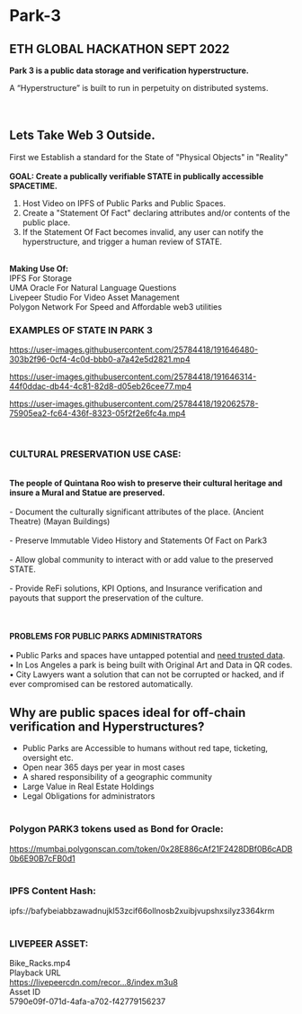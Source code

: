 # Park-3
## ETH GLOBAL HACKATHON SEPT 2022<br>
<b>Park 3 is a public data storage and verification hyperstructure. 
</b>

A “Hyperstructure” is built to run in perpetuity on distributed systems.  
<br>
<br>
## Lets Take Web 3 Outside.
First we Establish a standard for the State of "Physical Objects" in "Reality"
<br>
<br>
<b>GOAL: Create a publically verifiable STATE in publically accessible SPACETIME.</b>
<br>
1. Host Video on IPFS of Public Parks and Public Spaces. <br>
2. Create a "Statement Of Fact" declaring attributes and/or contents of the public place.<br>
3. If the Statement Of Fact becomes invalid, any user can notify the hyperstructure, and trigger a human review of STATE.<br>
<br>
<b>Making Use Of:</b><br>
IPFS For Storage<br>
UMA Oracle For Natural Language Questions<br>
Livepeer Studio For Video Asset Management<br>
Polygon Network For Speed and Affordable web3 utilities<br>

### EXAMPLES OF STATE IN PARK 3

https://user-images.githubusercontent.com/25784418/191646480-303b2f96-0cf4-4c0d-bbb0-a7a42e5d2821.mp4



https://user-images.githubusercontent.com/25784418/191646314-44f0ddac-db44-4c81-82d8-d05eb26cee77.mp4



https://user-images.githubusercontent.com/25784418/192062578-75905ea2-fc64-436f-8323-05f2f2e6fc4a.mp4

<br>

### CULTURAL PRESERVATION USE CASE:

<br>
<b>The people of Quintana Roo wish to preserve their cultural heritage and insure a Mural and Statue are preserved.</b> 
<br>
<br>
- Document the culturally significant attributes of the place. (Ancient Theatre) (Mayan Buildings)<br>
<br>
- Preserve Immutable Video History and Statements Of Fact on Park3<br>
<br>
- Allow global community to interact with or add value to the preserved STATE.<br>
<br>
- Provide ReFi solutions, KPI Options, and Insurance verification and payouts that support the preservation of the culture. 
<br><br><br>



<br>
<b>PROBLEMS FOR PUBLIC PARKS ADMINISTRATORS</b> <br><br>
    •    Public Parks and spaces have untapped potential and <u>need trusted data</u>. <br>
    •    In Los Angeles a park is being built with Original Art and Data in QR codes. <br>
    •    City Lawyers want a solution that can not be corrupted or hacked, and if ever compromised can be restored automatically. 
<br>

## Why are public spaces ideal for off-chain verification and Hyperstructures?

- Public Parks are Accessible to humans without red tape, ticketing, oversight etc.<br>
- Open near 365 days per year in most cases<br>
- A shared responsibility of a geographic community<br>
- Large Value in Real Estate Holdings <br>
- Legal Obligations for administrators<br><br>

### Polygon PARK3 tokens used as Bond for Oracle:
https://mumbai.polygonscan.com/token/0x28E886cAf21F2428DBf0B6cADB0b6E90B7cFB0d1
<br><br>
### IPFS Content Hash:<br>
ipfs://bafybeiabbzawadnujkl53zcif66ollnosb2xuibjvupshxsilyz3364krm
<br><br>
### LIVEPEER ASSET:<br>
Bike_Racks.mp4<br>
Playback URL<br>
https://livepeercdn.com/recor…8/index.m3u8<br>
Asset ID<br>
5790e09f-071d-4afa-a702-f42779156237<br>


